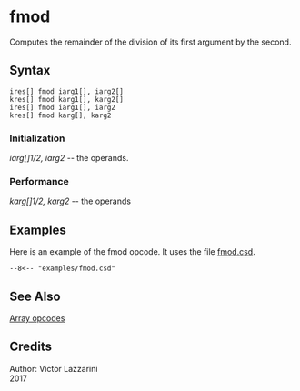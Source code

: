 <!--
id:fmod
category:Mathematical Operations:Arrays
-->
# fmod
Computes the remainder of the division of its first argument by the second.

## Syntax
``` csound-orc
ires[] fmod iarg1[], iarg2[]
kres[] fmod karg1[], karg2[]
ires[] fmod iarg1[], iarg2
kres[] fmod karg[], karg2
```

### Initialization

_iarg[]1/2, iarg2_ -- the operands.

### Performance

_karg[]1/2, karg2_ -- the operands

## Examples

Here is an example of the fmod opcode. It uses the file [fmod.csd](../../examples/fmod.csd).

``` csound-csd title="Example of the fmod opcode." linenums="1"
--8<-- "examples/fmod.csd"
```

## See Also

[Array opcodes](../../math/array)

## Credits

Author: Victor Lazzarini<br>
2017<br>
